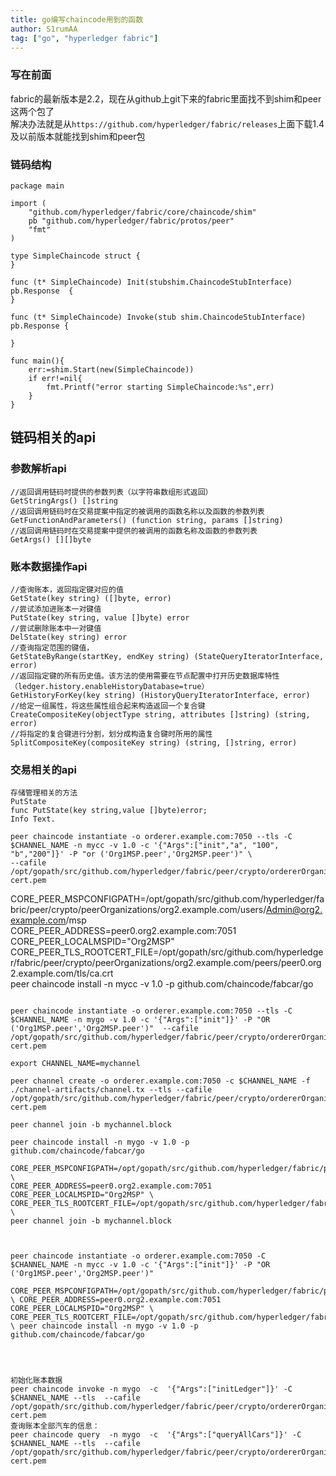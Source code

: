 ```yaml
---
title: go编写chaincode用到的函数
author: S1rumAA
tag: ["go", "hyperledger fabric"]
---
```

### 写在前面
fabric的最新版本是2.2，现在从github上git下来的fabric里面找不到shim和peer这两个包了  
解决办法就是从`https://github.com/hyperledger/fabric/releases`上面下载1.4及以前版本就能找到shim和peer包
### 链码结构
```
package main

import (
	"github.com/hyperledger/fabric/core/chaincode/shim"
	pb "github.com/hyperledger/fabric/protos/peer"
	"fmt"
)

type SimpleChaincode struct {
}

func (t* SimpleChaincode) Init(stubshim.ChaincodeStubInterface) pb.Response  {
}

func (t* SimpleChaincode) Invoke(stub shim.ChaincodeStubInterface) pb.Response {

}

func main(){
	err:=shim.Start(new(SimpleChaincode))
	if err!=nil{
		fmt.Printf("error starting SimpleChaincode:%s",err)
	}
}
```
## 链码相关的api
### 参数解析api
```
//返回调用链码时提供的参数列表（以字符串数组形式返回）
GetStringArgs() []string
//返回调用链码时在交易提案中指定的被调用的函数名称以及函数的参数列表
GetFunctionAndParameters() (function string, params []string)
//返回调用链码时在交易提案中提供的被调用的函数名称及函数的参数列表
GetArgs() [][]byte
```
### 账本数据操作api
```
//查询账本，返回指定键对应的值
GetState(key string) ([]byte, error)
//尝试添加进账本一对键值
PutState(key string, value []byte) error
//尝试删除账本中一对键值
DelState(key string) error
//查询指定范围的键值，
GetStateByRange(startKey, endKey string) (StateQueryIteratorInterface, error)
//返回指定键的所有历史值。该方法的使用需要在节点配置中打开历史数据库特性（ledger.history.enableHistoryDatabase=true）
GetHistoryForKey(key string) (HistoryQueryIteratorInterface, error)
//给定一组属性，将这些属性组合起来构造返回一个复合键
CreateCompositeKey(objectType string, attributes []string) (string, error)
//将指定的复合键进行分割，划分成构造复合键时所用的属性
SplitCompositeKey(compositeKey string) (string, []string, error)
```
### 交易相关的api
```
存储管理相关的方法
PutState
func PutState(key string,value []byte)error;
Info Text.

peer chaincode instantiate -o orderer.example.com:7050 --tls -C $CHANNEL_NAME -n mycc -v 1.0 -c '{"Args":["init","a", "100", "b","200"]}' -P "or ('Org1MSP.peer','Org2MSP.peer')" \
--cafile /opt/gopath/src/github.com/hyperledger/fabric/peer/crypto/ordererOrganizations/example.com/orderers/orderer.example.com/msp/tlscacerts/tlsca.example.com-cert.pem
```
CORE_PEER_MSPCONFIGPATH=/opt/gopath/src/github.com/hyperledger/fabric/peer/crypto/peerOrganizations/org2.example.com/users/Admin@org2.example.com/msp \
CORE_PEER_ADDRESS=peer0.org2.example.com:7051 CORE_PEER_LOCALMSPID="Org2MSP" \
CORE_PEER_TLS_ROOTCERT_FILE=/opt/gopath/src/github.com/hyperledger/fabric/peer/crypto/peerOrganizations/org2.example.com/peers/peer0.org2.example.com/tls/ca.crt \
peer chaincode install -n mycc -v 1.0 -p github.com/chaincode/fabcar/go
```

peer chaincode instantiate -o orderer.example.com:7050 --tls -C $CHANNEL_NAME -n mygo -v 1.0 -c '{"Args":["init"]}' -P "OR ('Org1MSP.peer','Org2MSP.peer')"  --cafile /opt/gopath/src/github.com/hyperledger/fabric/peer/crypto/ordererOrganizations/example.com/orderers/orderer.example.com/msp/tlscacerts/tlsca.example.com-cert.pem

export CHANNEL_NAME=mychannel

peer channel create -o orderer.example.com:7050 -c $CHANNEL_NAME -f ./channel-artifacts/channel.tx --tls --cafile /opt/gopath/src/github.com/hyperledger/fabric/peer/crypto/ordererOrganizations/example.com/orderers/orderer.example.com/msp/tlscacerts/tlsca.example.com-cert.pem

peer channel join -b mychannel.block

peer chaincode install -n mygo -v 1.0 -p github.com/chaincode/fabcar/go

CORE_PEER_MSPCONFIGPATH=/opt/gopath/src/github.com/hyperledger/fabric/peer/crypto/peerOrganizations/org2.example.com/users/Admin@org2.example.com/msp \
CORE_PEER_ADDRESS=peer0.org2.example.com:7051 CORE_PEER_LOCALMSPID="Org2MSP" \
CORE_PEER_TLS_ROOTCERT_FILE=/opt/gopath/src/github.com/hyperledger/fabric/peer/crypto/peerOrganizations/org2.example.com/peers/peer0.org2.example.com/tls/ca.crt \
peer channel join -b mychannel.block



peer chaincode instantiate -o orderer.example.com:7050 -C $CHANNEL_NAME -n mycc -v 1.0 -c '{"Args":["init"]}' -P "OR ('Org1MSP.peer','Org2MSP.peer')"

CORE_PEER_MSPCONFIGPATH=/opt/gopath/src/github.com/hyperledger/fabric/peer/crypto/peerOrganizations/org2.example.com/users/Admin@org2.example.com/msp \ CORE_PEER_ADDRESS=peer0.org2.example.com:7051 CORE_PEER_LOCALMSPID="Org2MSP" \ CORE_PEER_TLS_ROOTCERT_FILE=/opt/gopath/src/github.com/hyperledger/fabric/peer/crypto/peerOrganizations/org2.example.com/peers/peer0.org2.example.com/tls/ca.crt \ peer chaincode install -n mygo -v 1.0 -p github.com/chaincode/fabcar/go




初始化账本数据
peer chaincode invoke -n mygo  -c  '{"Args":["initLedger"]}' -C $CHANNEL_NAME --tls  --cafile /opt/gopath/src/github.com/hyperledger/fabric/peer/crypto/ordererOrganizations/example.com/orderers/orderer.example.com/msp/tlscacerts/tlsca.example.com-cert.pem
查询账本全部汽车的信息：
peer chaincode query  -n mygo  -c  '{"Args":["queryAllCars"]}' -C $CHANNEL_NAME --tls  --cafile /opt/gopath/src/github.com/hyperledger/fabric/peer/crypto/ordererOrganizations/example.com/orderers/orderer.example.com/msp/tlscacerts/tlsca.example.com-cert.pem